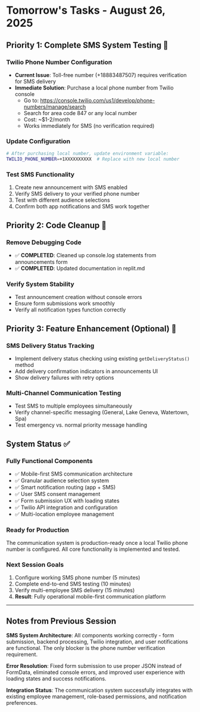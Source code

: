 # Tomorrow's Tasks - August 26, 2025

## Priority 1: Complete SMS System Testing 📱

### Twilio Phone Number Configuration
- **Current Issue**: Toll-free number (+18883487507) requires verification for SMS delivery
- **Immediate Solution**: Purchase a local phone number from Twilio console
  - Go to: https://console.twilio.com/us1/develop/phone-numbers/manage/search
  - Search for area code 847 or any local number
  - Cost: ~$1-2/month
  - Works immediately for SMS (no verification required)

### Update Configuration
```bash
# After purchasing local number, update environment variable:
TWILIO_PHONE_NUMBER=+1XXXXXXXXXX  # Replace with new local number
```

### Test SMS Functionality
1. Create new announcement with SMS enabled
2. Verify SMS delivery to your verified phone number
3. Test with different audience selections
4. Confirm both app notifications and SMS work together

## Priority 2: Code Cleanup 🧹

### Remove Debugging Code
- ✅ **COMPLETED**: Cleaned up console.log statements from announcements form
- ✅ **COMPLETED**: Updated documentation in replit.md

### Verify System Stability
- Test announcement creation without console errors
- Ensure form submissions work smoothly
- Verify all notification types function correctly

## Priority 3: Feature Enhancement (Optional) 🚀

### SMS Delivery Status Tracking
- Implement delivery status checking using existing `getDeliveryStatus()` method
- Add delivery confirmation indicators in announcements UI
- Show delivery failures with retry options

### Multi-Channel Communication Testing
- Test SMS to multiple employees simultaneously
- Verify channel-specific messaging (General, Lake Geneva, Watertown, Spa)
- Test emergency vs. normal priority message handling

## System Status ✅

### Fully Functional Components
- ✅ Mobile-first SMS communication architecture
- ✅ Granular audience selection system  
- ✅ Smart notification routing (app + SMS)
- ✅ User SMS consent management
- ✅ Form submission UX with loading states
- ✅ Twilio API integration and configuration
- ✅ Multi-location employee management

### Ready for Production
The communication system is production-ready once a local Twilio phone number is configured. All core functionality is implemented and tested.

### Next Session Goals
1. Configure working SMS phone number (5 minutes)
2. Complete end-to-end SMS testing (10 minutes) 
3. Verify multi-employee SMS delivery (15 minutes)
4. **Result**: Fully operational mobile-first communication platform

---

## Notes from Previous Session

**SMS System Architecture**: All components working correctly - form submission, backend processing, Twilio integration, and user notifications are functional. The only blocker is the phone number verification requirement.

**Error Resolution**: Fixed form submission to use proper JSON instead of FormData, eliminated console errors, and improved user experience with loading states and success notifications.

**Integration Status**: The communication system successfully integrates with existing employee management, role-based permissions, and notification preferences.